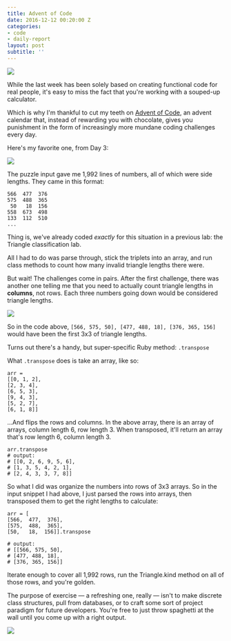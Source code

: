 ```yaml
---
title: Advent of Code
date: 2016-12-12 00:20:00 Z
categories:
- code
- daily-report
layout: post
subtitle: ''
---
```


![](http://i.imgur.com/2SmSSjr.jpg)

While the last week has been solely based on creating functional code for real people, it's easy to miss the fact that you're working with a souped-up calculator.

Which is why I'm thankful to cut my teeth on [Advent of Code](http://adventofcode.com), an advent calendar that, instead of rewarding you with chocolate, gives you punishment in the form of increasingly more mundane coding challenges every day.

Here's my favorite one, from Day 3:

![](http://i.imgur.com/SYRxDZm.png)

The puzzle input gave me 1,992 lines of numbers, all of which were side lengths. They came in this format:

```
566  477  376
575  488  365
 50   18  156
558  673  498
133  112  510
...
```

Thing is, we've already coded *exactly* for this situation in a previous lab: the Triangle classification lab.

All I had to do was parse through, stick the triplets into an array, and run class methods to count how many invalid triangle lengths there were.

But wait! The challenges come in pairs. After the first challenge, there was another one telling me that you need to actually count triangle lengths in **columns**, not rows. Each three numbers going down would be considered triangle lengths.

![](http://i.imgur.com/SYRxDZm.png)

So in the code above, `[566, 575, 50], [477, 488, 18], [376, 365, 156]` would have been the first 3x3 of triangle lengths.

Turns out there's a handy, but super-specific Ruby method: `.transpose`

What `.transpose` does is take an array, like so:

```
arr =
[[0, 1, 2],
[2, 3, 4],
[6, 5, 3],
[9, 4, 3],
[5, 2, 7],
[6, 1, 8]]
```

...And flips the rows and columns. In the above array, there is an array of arrays, column length 6, row length 3. When transposed, it'll return an array that's row length 6, column length 3.

```
arr.transpose
# output:
# [[0, 2, 6, 9, 5, 6],
# [1, 3, 5, 4, 2, 1],
# [2, 4, 3, 3, 7, 8]]
```

So what I did was organize the numbers into rows of 3x3 arrays. So in the input snippet I had above, I just parsed the rows into arrays, then transposed them to get the right lengths to calculate:

```
arr = [
[566,  477,  376],
[575,  488,  365],
[50,   18,  156]].transpose

# output:
# [[566, 575, 50],
# [477, 488, 18],
# [376, 365, 156]]

```

Iterate enough to cover all 1,992 rows, run the Triangle.kind method on all of those rows, and you're golden.

The purpose of exercise — a refreshing one, really — isn't to make discrete class structures, pull from databases, or to craft some sort of project paradigm for future developers. You're free to just throw spaghetti at the wall until you come up with a right output.

![](http://i.imgur.com/viz1nqh.png)
